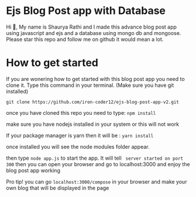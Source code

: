 # Ejs Blog Post app with Database

Hi 👋, My name is Shaurya Rathi and I made this advance blog post app using javascript and ejs and a database using mongo db and mongoose. Please star this repo and follow me on github it would mean a lot.

# How to get started

If you are wonering how to get started with this blog post app you need to clone it.
Type this command in your terminal. (Make sure you have git installed)

```
git clone https://github.com/iron-coder12/ejs-blog-post-app-v2.git
```
once you have cloned this repo you need to type: `
npm install
`

make sure you have nodejs installed in your system or this will not work

If your package manager is yarn then it will be : `
yarn install
`

once installed you will see the node modules folder appear.

then type `node app.js` to start the app.
It will tell ` server started on port 300` then you can open your browser and go to localhost:3000 and enjoy the blog post app working

Pro tip! you can go `localhost:3000/compose` in your browser and make your own blog that will be displayed in the page